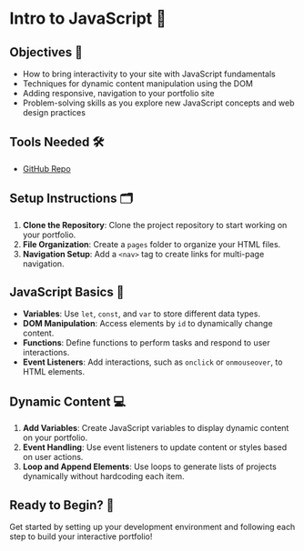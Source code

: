 # Intro to JavaScript  🚀

## Objectives 🎯
- How to bring interactivity to your site with JavaScript fundamentals
- Techniques for dynamic content manipulation using the DOM
- Adding responsive, navigation to your portfolio site
- Problem-solving skills as you explore new JavaScript concepts and web design practices


## Tools Needed 🛠️
- [GitHub Repo](https://github.com/GDSCGuelph/JavascriptIntroduction)

## Setup Instructions 🗂️
1. **Clone the Repository**: Clone the project repository to start working on your portfolio.
2. **File Organization**: Create a `pages` folder to organize your HTML files.
3. **Navigation Setup**: Add a `<nav>` tag to create links for multi-page navigation.

## JavaScript Basics 📜
- **Variables**: Use `let`, `const`, and `var` to store different data types.
- **DOM Manipulation**: Access elements by `id` to dynamically change content.
- **Functions**: Define functions to perform tasks and respond to user interactions.
- **Event Listeners**: Add interactions, such as `onclick` or `onmouseover`, to HTML elements.

## Dynamic Content 💻
1. **Add Variables**: Create JavaScript variables to display dynamic content on your portfolio.
2. **Event Handling**: Use event listeners to update content or styles based on user actions.
3. **Loop and Append Elements**: Use loops to generate lists of projects dynamically without hardcoding each item.

## Ready to Begin? 🌟
Get started by setting up your development environment and following each step to build your interactive portfolio!

